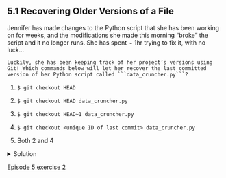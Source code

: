 
## 5.1 Recovering Older Versions of a File

Jennifer has made changes to the Python script that she has been working on for weeks, and the modifications she made this morning “broke” the script and it no longer runs. She has spent ~ 1hr trying to fix it, with no luck…

    Luckily, she has been keeping track of her project’s versions using Git! Which commands below will let her recover the last committed version of her Python script called ```data_cruncher.py```?

1. ```$ git checkout HEAD```

1. ```$ git checkout HEAD data_cruncher.py```

1. ```$ git checkout HEAD~1 data_cruncher.py```

1. ```$ git checkout <unique ID of last commit> data_cruncher.py```

1. Both 2 and 4

<details>
  <summary>
        Solution
  </summary>

The answer is (5)-Both 2 and 4.

<p>The <code>checkout</code> command restores files from the repository, overwriting the files in your working directory. Answers 2 and 4 both restore the latest version in the repository of the file <code>data_cruncher.py</code> Answer 2 uses <code>HEAD</code> to indicate the latest, whereas answer 4 uses the unique ID of the last commit, which is what <code>HEAD</code> means.</p>
<p>
Answer 3 gets the version of <code>data_cruncher.py</code> from the commit before <code>HEAD</code> which is NOT what we wanted.
    </p><p>
Answer 1 can be dangerous! Without a filename, <code>git checkout</code> will restore all files in the current directory (and all directories below it) to their state at the commit specified. This command will restore <code>data_cruncher.py</code> to the latest commit version, but it will also restore any other files that are changed to that version, erasing any changes you may have made to those files! As discussed above, you are left in a detached <code>HEAD</code> state, and you don’t want to be there.
    </p>
    
</details>

[Episode 5 exercise 2](episode5_ex2.md)
